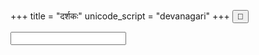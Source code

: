 +++
title = "दर्शकः"
unicode_script = "devanagari"
+++
<button></button>

<div id="quoteInclude" class="js_include" url="https://raw.githubusercontent.com/subhAShita/db_toml_md__sa__padya/master/main/s/h/r/I/k/shrIkamTha.md"  newLevelForH1="2" includeTitle="false" metadataDetailName> </div>
<input type="text" id="inputQuoteId"/>

<script>
{
  let quoteId = module_uiLib.default.query.getParam("quoteId");
  showQuote(quoteId);
}
</script>

<script src="/saMskRtam/padyam/quote-helper.js"></script>
